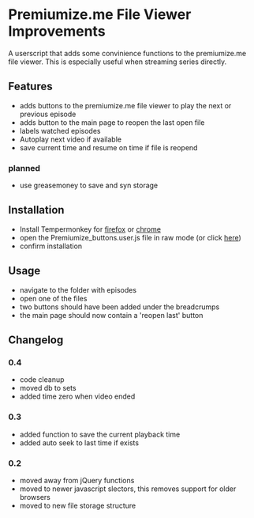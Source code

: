 # Premiumize.me File Viewer Improvements
A userscript that adds some convinience functions to the premiumize.me file viewer. This is especially useful when streaming series directly.
## Features
- adds buttons to the premiumize.me file viewer to play the next or previous episode
- adds button to the main page to reopen the last open file
- labels watched episodes
- Autoplay next video if available
- save current time and resume on time if file is reopend

### planned
  - use greasemoney to save and syn storage

## Installation
- Install Tempermonkey for [firefox](https://tampermonkey.net/?ext=dhdg&browser=firefox) or [chrome](https://tampermonkey.net/?ext=dhdg&browser=chrome)
- open the Premiumize_buttons.user.js file in raw mode (or click [here](https://github.com/xerg0n/premiumize_buttons/raw/master/Premiumize_buttons.user.js))
- confirm installation

## Usage
- navigate to the folder with episodes
- open one of the files
- two buttons should have been added under the breadcrumps 
- the main page should now contain a 'reopen last' button

## Changelog
### 0.4
* code cleanup
* moved db to sets
* added time zero when video ended

### 0.3
* added function to save the current playback time
* added auto seek to last time if exists

### 0.2
* moved away from jQuery functions
* moved to newer javascript slectors, this removes support for older browsers
* moved to new file storage structure

